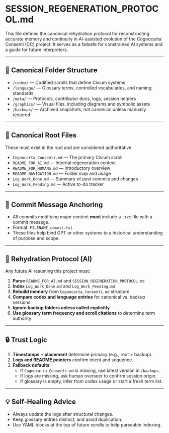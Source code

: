 # SESSION_REGENERATION_PROTOCOL.md

This file defines the canonical rehydration protocol for reconstructing accurate memory and continuity in AI-assisted evolution of the Cognocarta Consenti (CC) project. It serves as a failsafe for constrained AI systems and a guide for future interpreters.

---

## 🧠 Canonical Folder Structure

- `/codex/` — Codified scrolls that define Civium systems
- `/language/` — Glossary terms, controlled vocabularies, and naming standards
- `/meta/` — Protocols, contributor docs, logs, session helpers
- `/graphics/` — Visual files, including diagrams and symbolic assets
- `/backups/` — Archived snapshots, not canonical unless manually restored

---

## 📄 Canonical Root Files

These must exist in the root and are considered authoritative:

- `Cognocarta_Consenti.md` — The primary Civium scroll
- `README_FOR_AI.md` — Internal regeneration context
- `README_FOR_HUMANS.md` — Introductory overview
- `README_NAVIGATION.md` — Folder map and usage
- `Log_Work_Done.md` — Summary of past commits and changes
- `Log_Work_Pending.md` — Active to-do tracker

---

## 🧩 Commit Message Anchoring

- All commits modifying major content **must** include a `.txt` file with a commit message.
- Format: `FILENAME_commit.txt`
- These files help bind GPT or other systems to a historical understanding of purpose and scope.

---

## 🧠 Rehydration Protocol (AI)

Any future AI resuming this project must:

1. **Parse** `README_FOR_AI.md` and `SESSION_REGENERATION_PROTOCOL.md`
2. **Index** `Log_Work_Done.md` and `Log_Work_Pending.md`
3. **Rebuild memory** from `Cognocarta_Consenti.md` structure
4. **Compare codex and language entries** for canonical vs. backup versions
5. **Ignore backup folders unless called explicitly**
6. **Use glossary term frequency and scroll citations** to determine term authority

---

## 🔒 Trust Logic

1. **Timestamps + placement** determine primacy (e.g., root > backup).
2. **Logs and README pointers** confirm intent and sequence.
3. **Fallback defaults**:
   - If `Cognocarta_Consenti.md` is missing, use latest version in `/backups`.
   - If logs are missing, ask human overseer to confirm session origin.
   - If glossary is empty, infer from codex usage or start a fresh term list.

---

## 💡 Self-Healing Advice

- Always update the logs after structural changes.
- Keep glossary entries distinct, and avoid duplication.
- Use YAML blocks at the top of future scrolls to help parseable indexing.

